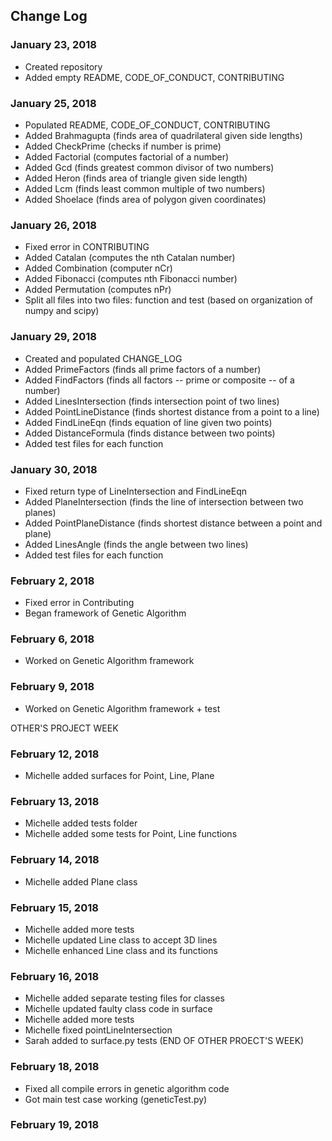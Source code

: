 ## Change Log

### January 23, 2018
* Created repository
* Added empty README, CODE_OF_CONDUCT, CONTRIBUTING

### January 25, 2018
* Populated README, CODE_OF_CONDUCT, CONTRIBUTING
* Added Brahmagupta (finds area of quadrilateral given side lengths)
* Added CheckPrime (checks if number is prime)
* Added Factorial (computes factorial of a number)
* Added Gcd (finds greatest common divisor of two numbers)
* Added Heron (finds area of triangle given side length)
* Added Lcm (finds least common multiple of two numbers)
* Added Shoelace (finds area of polygon given coordinates)

### January 26, 2018
* Fixed error in CONTRIBUTING
* Added Catalan (computes the nth Catalan number)
* Added Combination (computer nCr)
* Added Fibonacci (computes nth Fibonacci number)
* Added Permutation (computes nPr)
* Split all files into two files: function and test (based on organization of numpy and scipy)

### January 29, 2018
* Created and populated CHANGE_LOG
* Added PrimeFactors (finds all prime factors of a number)
* Added FindFactors (finds all factors -- prime or composite -- of a number)
* Added LinesIntersection (finds intersection point of two lines)
* Added PointLineDistance (finds shortest distance from a point to a line)
* Added FindLineEqn (finds equation of line given two points)
* Added DistanceFormula (finds distance between two points)
* Added test files for each function

### January 30, 2018
* Fixed return type of LineIntersection and FindLineEqn
* Added PlaneIntersection (finds the line of intersection between two planes)
* Added PointPlaneDistance (finds shortest distance between a point and plane)
* Added LinesAngle (finds the angle between two lines)
* Added test files for each function

### February 2, 2018
* Fixed error in Contributing
* Began framework of Genetic Algorithm

### February 6, 2018
* Worked on Genetic Algorithm framework

### February 9, 2018
* Worked on Genetic Algorithm framework + test

OTHER'S PROJECT WEEK
### February 12, 2018
* Michelle added surfaces for Point, Line, Plane

### February 13, 2018
* Michelle added tests folder
* Michelle added some tests for Point, Line functions

### February 14, 2018
* Michelle added Plane class

### February 15, 2018
* Michelle added more tests
* Michelle updated Line class to accept 3D lines
* Michelle enhanced Line class and its functions

### February 16, 2018
* Michelle added separate testing files for classes
* Michelle updated faulty class code in surface
* Michelle added more tests
* Michelle fixed pointLineIntersection
* Sarah added to surface.py tests
(END OF OTHER PROECT'S WEEK)

### February 18, 2018
* Fixed all compile errors in genetic algorithm code
* Got main test case working (geneticTest.py)

### February 19, 2018
